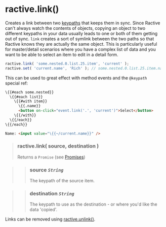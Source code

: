# ractive.link()


Creates a link between two [keypaths](keypath.md) that keeps them in sync. Since Ractive can't always watch the contents of objects, copying an object to two different keypaths in your data usually leads to one or both of them getting out of sync. `link` creates a sort of symlink between the two paths so that Ractive knows they are actually the same object. This is particularly useful for master/detail scenarios where you have a complex list of data and you want to be able to select an item to edit in a detail form.

```js
ractive.link( 'some.nested.0.list.25.item', 'current' );
ractive.set( 'current.name', 'Rich' ); // some.nested.0.list.25.item.name is also updated to be 'Rich'
```

This can be used to great effect with method events and the `@keypath` special ref:
```html
\{{#each some.nested}}
  \{{#each list}}
    \{{#with item}}
      \{{.name}}
      <button on-click="event.link('.', 'current')">Select</button>
    \{{/with}}
  \{{/each}}
\{{/each}}

Name: <input value="\{{~/current.name}}" />
```

> ### ractive.link( source, destination )
> Returns a `Promise` (see [Promises](Promises.md))

> > ### **source** *`String`*
> > The keypath of the source item.

> > ### **destination** *`String`*
> > The keypath to use as the destination - or where you'd like the data 'copied'.

Links can be removed using [ractive.unlink()](ractive.unlink().md).
